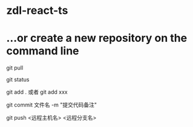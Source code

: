 # zdl-react-ts

# …or create a new repository on the command line

git pull

git status

git add . 或者 git add xxx

git commit 文件名 -m "提交代码备注"

git push <远程主机名> <远程分支名>
